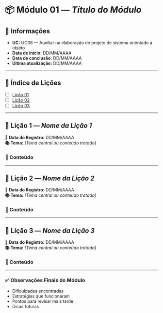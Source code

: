 # 📦 Módulo 01 — *Título do Módulo*

## 📅 Informações
- **UC:** UC06 — Auxiliar na elaboração de projeto de sistema orientado a objeto
- **Data de início:** DD/MM/AAAA  
- **Data de conclusão:** DD/MM/AAAA  
- **Última atualização:** DD/MM/AAAA

---

## 📖 Índice de Lições

- [ ] [Lição 01](./)
- [ ] [Lição 02](./)
- [ ] [Lição 03](./)

---

## 📘 Lição 1 — *Nome da Lição 1*

**📅 Data do Registro:** DD/MM/AAAA  
**📚 Tema:** *[Tema central ou conteúdo tratado]*

### 📝 Conteúdo  

---

## 📘 Lição 2 — *Nome da Lição 2*

**📅 Data do Registro:** DD/MM/AAAA  
**📚 Tema:** *[Tema central ou conteúdo tratado]*

### 📝 Conteúdo  

---

## 📘 Lição 3 — *Nome da Lição 3*

**📅 Data do Registro:** DD/MM/AAAA  
**📚 Tema:** *[Tema central ou conteúdo tratado]*

### 📝 Conteúdo  

---

### ✅ Observações Finais do Módulo

- Dificuldades encontradas  
- Estratégias que funcionaram  
- Pontos para revisar mais tarde  
- Dicas futuras
